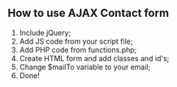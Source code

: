 <h2>How to use AJAX Contact form</h2>

<ol>
	<li>Include jQuery;</li>
	<li>Add JS code from your script file;</li>
	<li>Add PHP code from functions.php;</li>
	<li>Create HTML form and add classes and id's;</li>
	<li>Change $mailTo variable to your email;</li>
	<li>Done!</li>
</ol>